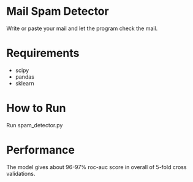 # Mail Spam Detector
Write or paste your mail and let the program check the mail.

# Requirements
- scipy
- pandas
- sklearn

# How to Run
Run spam_detector.py

# Performance
The model gives about 96-97% roc-auc score in overall of 5-fold cross validations.
